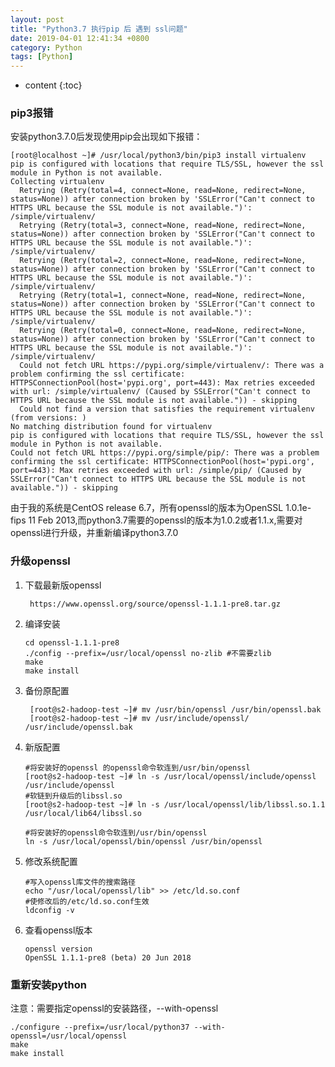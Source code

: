 ```yaml
---
layout: post
title: "Python3.7 执行pip 后 遇到 ssl问题"
date: 2019-04-01 12:41:34 +0800
category: Python
tags: [Python]
---
```

* content
{:toc}


### pip3报错

安装python3.7.0后发现使用pip会出现如下报错：

	[root@localhost ~]# /usr/local/python3/bin/pip3 install virtualenv
	pip is configured with locations that require TLS/SSL, however the ssl module in Python is not available.
	Collecting virtualenv
	  Retrying (Retry(total=4, connect=None, read=None, redirect=None, status=None)) after connection broken by 'SSLError("Can't connect to HTTPS URL because the SSL module is not available.")': /simple/virtualenv/
	  Retrying (Retry(total=3, connect=None, read=None, redirect=None, status=None)) after connection broken by 'SSLError("Can't connect to HTTPS URL because the SSL module is not available.")': /simple/virtualenv/
	  Retrying (Retry(total=2, connect=None, read=None, redirect=None, status=None)) after connection broken by 'SSLError("Can't connect to HTTPS URL because the SSL module is not available.")': /simple/virtualenv/
	  Retrying (Retry(total=1, connect=None, read=None, redirect=None, status=None)) after connection broken by 'SSLError("Can't connect to HTTPS URL because the SSL module is not available.")': /simple/virtualenv/
	  Retrying (Retry(total=0, connect=None, read=None, redirect=None, status=None)) after connection broken by 'SSLError("Can't connect to HTTPS URL because the SSL module is not available.")': /simple/virtualenv/
	  Could not fetch URL https://pypi.org/simple/virtualenv/: There was a problem confirming the ssl certificate: HTTPSConnectionPool(host='pypi.org', port=443): Max retries exceeded with url: /simple/virtualenv/ (Caused by SSLError("Can't connect to HTTPS URL because the SSL module is not available.")) - skipping
	  Could not find a version that satisfies the requirement virtualenv (from versions: )
	No matching distribution found for virtualenv
	pip is configured with locations that require TLS/SSL, however the ssl module in Python is not available.
	Could not fetch URL https://pypi.org/simple/pip/: There was a problem confirming the ssl certificate: HTTPSConnectionPool(host='pypi.org', port=443): Max retries exceeded with url: /simple/pip/ (Caused by SSLError("Can't connect to HTTPS URL because the SSL module is not available.")) - skipping


由于我的系统是CentOS release 6.7，所有openssl的版本为OpenSSL 1.0.1e-fips 11 Feb 2013,而python3.7需要的openssl的版本为1.0.2或者1.1.x,需要对openssl进行升级，并重新编译python3.7.0


### 升级openssl

1. 下载最新版openssl

		https://www.openssl.org/source/openssl-1.1.1-pre8.tar.gz
	
2. 编译安装

	```
	cd openssl-1.1.1-pre8
	./config --prefix=/usr/local/openssl no-zlib #不需要zlib
	make
	make install
	```

3. 备份原配置

		[root@s2-hadoop-test ~]# mv /usr/bin/openssl /usr/bin/openssl.bak
		[root@s2-hadoop-test ~]# mv /usr/include/openssl/ /usr/include/openssl.bak

4. 新版配置
	
	```
	#将安装好的openssl 的openssl命令软连到/usr/bin/openssl
	[root@s2-hadoop-test ~]# ln -s /usr/local/openssl/include/openssl /usr/include/openssl
	#软链到升级后的libssl.so
	[root@s2-hadoop-test ~]# ln -s /usr/local/openssl/lib/libssl.so.1.1 /usr/local/lib64/libssl.so
	
	#将安装好的openssl命令软连到/usr/bin/openssl
	ln -s /usr/local/openssl/bin/openssl /usr/bin/openssl
	```
	
5. 修改系统配置

	```
	#写入openssl库文件的搜索路径
	echo "/usr/local/openssl/lib" >> /etc/ld.so.conf
	#使修改后的/etc/ld.so.conf生效 
	ldconfig -v
	```
	
6. 查看openssl版本

	```
	openssl version
	OpenSSL 1.1.1-pre8 (beta) 20 Jun 2018
	```

### 重新安装python

注意：需要指定openssl的安装路径，--with-openssl

```
./configure --prefix=/usr/local/python37 --with-openssl=/usr/local/openssl
make
make install
```